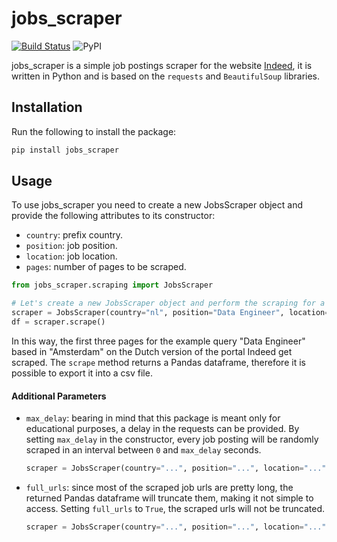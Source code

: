 # jobs_scraper

[![Build Status](https://travis-ci.com/vittoriotriassi/jobs_scraper.svg?branch=master)](https://travis-ci.com/vittoriotriassi/jobs_scraper)
![PyPI](https://img.shields.io/pypi/v/jobs_scraper?color=informational&label=PyPI)

jobs_scraper is a simple job postings scraper for the website [Indeed](https://www.indeed.com), it is written in Python and is based on the ```requests``` and ```BeautifulSoup``` libraries.

## Installation

Run the following to install the package:
```python
pip install jobs_scraper
```

## Usage
To use jobs_scraper you need to create a new JobsScraper object and provide the following attributes to its constructor:
- ```country```: prefix country.
- ```position```: job position.
- ```location```: job location.
- ```pages```: number of pages to be scraped.

```python
from jobs_scraper.scraping import JobsScraper

# Let's create a new JobsScraper object and perform the scraping for a given query.
scraper = JobsScraper(country="nl", position="Data Engineer", location="Amsterdam", pages=3)
df = scraper.scrape()
```

In this way, the first three pages for the example query "Data Engineer" based in "Amsterdam" on the Dutch version of the portal Indeed get scraped.
The ```scrape``` method returns a Pandas dataframe, therefore it is possible to export it into a csv file.

#### Additional Parameters
- ```max_delay```: bearing in mind that this package is meant only for educational purposes, a delay in the requests can be provided.
By setting ```max_delay``` in the constructor, every job posting will be randomly scraped in an interval between ```0``` and ```max_delay``` seconds.

  ```python
  scraper = JobsScraper(country="...", position="...", location="...", pages=..., max_delay=5)
  ```
  
- ```full_urls```: since most of the scraped job urls are pretty long, the returned Pandas dataframe will truncate them, making it not simple to access. Setting ```full_urls``` to ```True```, the scraped urls will not be truncated.
  ```python
  scraper = JobsScraper(country="...", position="...", location="...", pages=..., full_urls=True)
  ```
